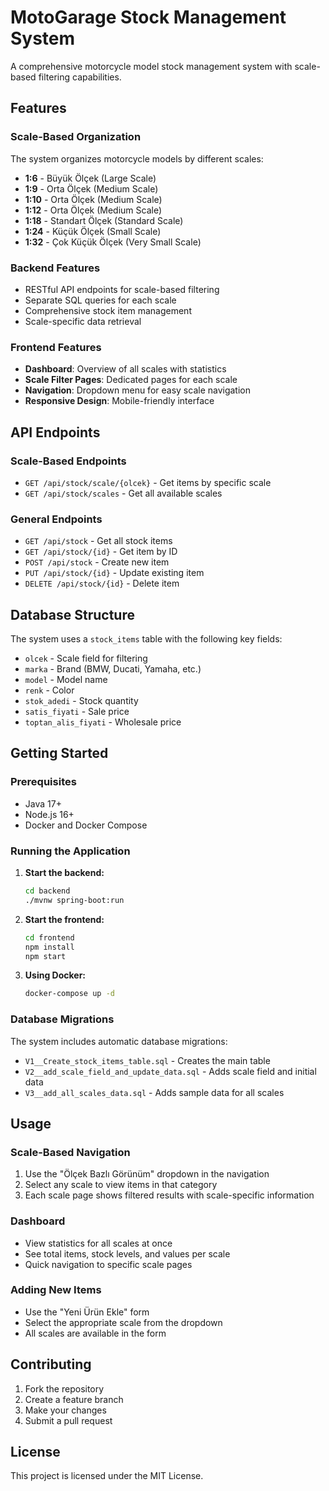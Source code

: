 # MotoGarage Stock Management System

A comprehensive motorcycle model stock management system with scale-based filtering capabilities.

## Features

### Scale-Based Organization
The system organizes motorcycle models by different scales:
- **1:6** - Büyük Ölçek (Large Scale)
- **1:9** - Orta Ölçek (Medium Scale)  
- **1:10** - Orta Ölçek (Medium Scale)
- **1:12** - Orta Ölçek (Medium Scale)
- **1:18** - Standart Ölçek (Standard Scale)
- **1:24** - Küçük Ölçek (Small Scale)
- **1:32** - Çok Küçük Ölçek (Very Small Scale)

### Backend Features
- RESTful API endpoints for scale-based filtering
- Separate SQL queries for each scale
- Comprehensive stock item management
- Scale-specific data retrieval

### Frontend Features
- **Dashboard**: Overview of all scales with statistics
- **Scale Filter Pages**: Dedicated pages for each scale
- **Navigation**: Dropdown menu for easy scale navigation
- **Responsive Design**: Mobile-friendly interface

## API Endpoints

### Scale-Based Endpoints
- `GET /api/stock/scale/{olcek}` - Get items by specific scale
- `GET /api/stock/scales` - Get all available scales

### General Endpoints
- `GET /api/stock` - Get all stock items
- `GET /api/stock/{id}` - Get item by ID
- `POST /api/stock` - Create new item
- `PUT /api/stock/{id}` - Update existing item
- `DELETE /api/stock/{id}` - Delete item

## Database Structure

The system uses a `stock_items` table with the following key fields:
- `olcek` - Scale field for filtering
- `marka` - Brand (BMW, Ducati, Yamaha, etc.)
- `model` - Model name
- `renk` - Color
- `stok_adedi` - Stock quantity
- `satis_fiyati` - Sale price
- `toptan_alis_fiyati` - Wholesale price

## Getting Started

### Prerequisites
- Java 17+
- Node.js 16+
- Docker and Docker Compose

### Running the Application

1. **Start the backend:**
   ```bash
   cd backend
   ./mvnw spring-boot:run
   ```

2. **Start the frontend:**
   ```bash
   cd frontend
   npm install
   npm start
   ```

3. **Using Docker:**
   ```bash
   docker-compose up -d
   ```

### Database Migrations

The system includes automatic database migrations:
- `V1__Create_stock_items_table.sql` - Creates the main table
- `V2__add_scale_field_and_update_data.sql` - Adds scale field and initial data
- `V3__add_all_scales_data.sql` - Adds sample data for all scales

## Usage

### Scale-Based Navigation
1. Use the "Ölçek Bazlı Görünüm" dropdown in the navigation
2. Select any scale to view items in that category
3. Each scale page shows filtered results with scale-specific information

### Dashboard
- View statistics for all scales at once
- See total items, stock levels, and values per scale
- Quick navigation to specific scale pages

### Adding New Items
- Use the "Yeni Ürün Ekle" form
- Select the appropriate scale from the dropdown
- All scales are available in the form

## Contributing

1. Fork the repository
2. Create a feature branch
3. Make your changes
4. Submit a pull request

## License

This project is licensed under the MIT License.
